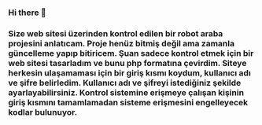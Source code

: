 ### Hi there 👋

### Size web sitesi üzerinden kontrol edilen bir robot araba projesini anlatıcam. Proje henüz bitmiş değil ama zamanla güncelleme yapıp bitiricem. Şuan sadece kontrol etmek için bir web sitesi tasarladım ve bunu php formatına çevirdim. Siteye herkesin ulaşamaması için bir giriş kısmı koydum, kullanıcı adı ve şifre belirledim. Kullanıcı adı ve şifreyi istediğiniz şekilde ayarlayabilirsiniz. Kontrol sistemine erişmeye çalışan kişinin giriş kısmını tamamlamadan sisteme erişmesini engelleyecek kodlar bulunuyor.